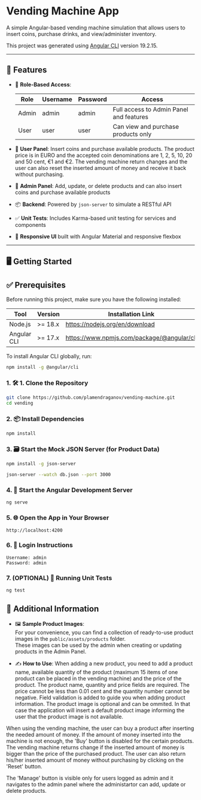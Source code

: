 # Vending Machine App

A simple Angular-based vending machine simulation that allows users to insert coins, purchase drinks, and view/administer inventory.

This project was generated using [Angular CLI](https://github.com/angular/angular-cli) version 19.2.15.

---

## 🚀 Features

- 👥 **Role-Based Access**:

  | Role  | Username | Password | Access                                  |
  | ----- | -------- | -------- | --------------------------------------- |
  | Admin | admin    | admin    | Full access to Admin Panel and features |
  | User  | user     | user     | Can view and purchase products only     |

- 🛒 **User Panel**: Insert coins and purchase available products.
  The product price is in EURO and the accepted coin denominations are 1, 2, 5, 10, 20 and 50 cent, €1 and €2.
  The vending machine return changes and the user can also reset the inserted amount of money and receive it back without purchasing.
- 🔧 **Admin Panel**: Add, update, or delete products and can also insert coins and purchase available products

- 📦 **Backend**: Powered by `json-server` to simulate a RESTful API

- ✅ **Unit Tests**: Includes Karma-based unit testing for services and components

- 🎯 **Responsive UI** built with Angular Material and responsive flexbox

---

## 🖥️ Getting Started

## ✅ Prerequisites

Before running this project, make sure you have the following installed:

| Tool        | Version | Installation Link                                 |
|-------------|---------|---------------------------------------------------|
| Node.js     | >= 18.x | https://nodejs.org/en/download                    |
| Angular CLI | >= 17.x | https://www.npmjs.com/package/@angular/cli        |

To install Angular CLI globally, run:

```bash
npm install -g @angular/cli

```

### 1. 🛠️ 1. Clone the Repository

```bash
git clone https://github.com/plamendraganov/vending-machine.git
cd vending

```

### 2. 📦 Install Dependencies

```bash install node modules by running the command
npm install

```

### 3. 🗃️ Start the Mock JSON Server (for Product Data)

```bash install json server globally
npm install -g json-server

```

```bash run the mock API server
json-server --watch db.json --port 3000

```

### 4. 🚀 Start the Angular Development Server

```bash start the Angular development server
ng serve

```

### 5. 🌐 Open the App in Your Browser

```open your browser and navigate to:
http://localhost:4200

```

### 6. 🔐 Login Instructions

```After you are presented with the login screen, you can access the application by typing the provided username and password (see them in the beginning of the README). For example:
Username: admin
Password: admin

```

### 7. (OPTIONAL) 🧪 Running Unit Tests

```bash To execute unit tests (currently 36 unit tests are added) with the Karma test runner, use:
ng test

```

## 📂 Additional Information

- 🖼️ **Sample Product Images**:  
  For your convenience, you can find a collection of ready-to-use product images in the `public/assets/products` folder.  
  These images can be used by the admin when creating or updating products in the Admin Panel.

- ✍️ **How to Use**:
  When adding a new product, you need to add a product name, available quantity of the product (maximum 15 items of one product can be placed in the vending machine) and the price of the product. The product name, quantity and price fields are required. The price cannot be less than 0.01 cent and the quantity number cannot be negative. Field validation is added to guide you when adding product information. The product image is optional and can be ommited. In that case the application will insert a default product image informing the user that the product image is not available.

When using the vending machine, the user can buy a product after inserting the needed amount of money. If the amount of money inserted into the machine is not enough, the 'Buy' button is disabled for the certain products. The vending machine returns change if the inserted amount of money is bigger than the price of the purchased product. The user can also return his/her inserted amount of money without purchasing by clicking on the 'Reset' button.

The 'Manage' button is visible only for users logged as admin and it navigates to the admin panel where the administartor can add, update or delete products.
